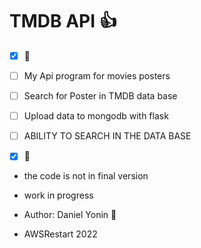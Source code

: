 # TMDB API :+1:
-[x] :tada:
-[ ] My Api program for movies posters
-[ ] Search for Poster in TMDB data base
-[ ] Upload data to mongodb with flask
-[ ] ABILITY TO SEARCH IN THE DATA BASE
-[x] :tada:


- the code is not in final version
- work in progress

- Author: Daniel Yonin :tada:
    
- AWSRestart 2022


